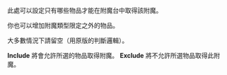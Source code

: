 此處可以設定只有哪些物品才能在附魔台中取得該附魔。

你也可以增加附魔類型限定之外的物品。

大多數情況下請留空（用原版的判斷邏輯）。

**Include** 將會允許所選的物品取得附魔。 **Exclude** 將不允許所選物品取得此附魔。
